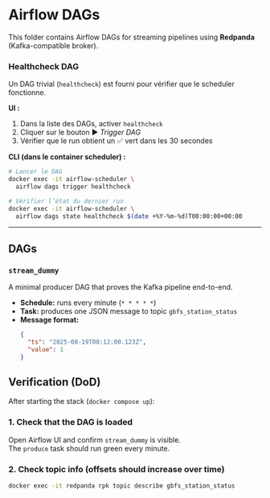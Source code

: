 # Airflow DAGs

This folder contains Airflow DAGs for streaming pipelines using **Redpanda** (Kafka-compatible broker).

### Healthcheck DAG

Un DAG trivial (`healthcheck`) est fourni pour vérifier que le scheduler fonctionne.

**UI :**
1. Dans la liste des DAGs, activer `healthcheck`
2. Cliquer sur le bouton ▶️ *Trigger DAG*
3. Vérifier que le run obtient un ✅ vert dans les 30 secondes

**CLI (dans le container scheduler) :**
```bash
# Lancer le DAG
docker exec -it airflow-scheduler \
  airflow dags trigger healthcheck

# Vérifier l’état du dernier run
docker exec -it airflow-scheduler \
  airflow dags state healthcheck $(date +%Y-%m-%d)T00:00:00+00:00
```

---

## DAGs

### `stream_dummy`
A minimal producer DAG that proves the Kafka pipeline end-to-end.

- **Schedule:** runs every minute (`* * * * *`)
- **Task:** produces one JSON message to topic `gbfs_station_status`
- **Message format:**
  ```json
  {
    "ts": "2025-08-19T08:12:00.123Z",
    "value": 1
  }

## Verification (DoD)

After starting the stack (`docker compose up`):

### 1. Check that the DAG is loaded
Open Airflow UI and confirm `stream_dummy` is visible.  
The `produce` task should run green every minute.

### 2. Check topic info (offsets should increase over time)
```bash
docker exec -it redpanda rpk topic describe gbfs_station_status
